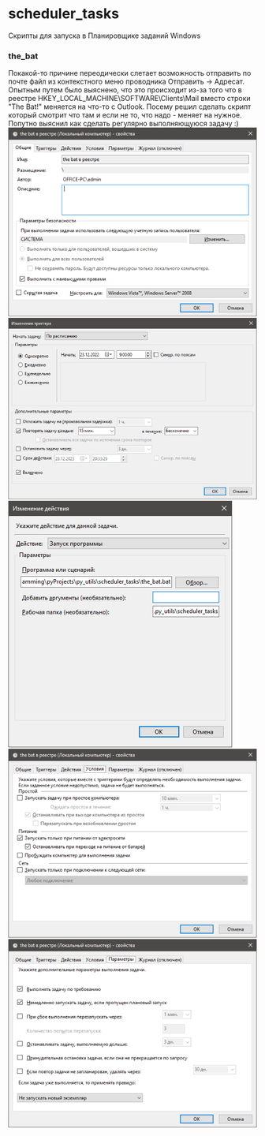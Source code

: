 # scheduler_tasks
Cкрипты для запуска в Планировщике заданий Windows

### the_bat
Покакой-то причине переодически слетает возможность отправить по почте файл из контекстного меню проводника Отправить -> Адресат. Опытным путем было выяснено, что это происходит из-за того что в реестре HKEY_LOCAL_MACHINE\SOFTWARE\Clients\Mail вместо строки "The Bat!" меняется на что-то с Outlook. Посему решил сделать скрипт который смотрит что там и если не то, что надо - меняет на нужное.  
Попутно выяснил как сделать регулярно выполняющуюся задачу :)
![alt-текст](https://github.com/i-dea-by/py_utils/blob/master/scheduler_tasks/img/the_bat_01_общие.png "Владка Общие")
![alt-текст](https://github.com/i-dea-by/py_utils/blob/master/scheduler_tasks/img/the_bat_02_триггеры.png "Вкладка Триггеры")
![alt-текст](https://github.com/i-dea-by/py_utils/blob/master/scheduler_tasks/img/the_bat_03_действия.png "Вкладка Действия")
![alt-текст](https://github.com/i-dea-by/py_utils/blob/master/scheduler_tasks/img/the_bat_04_условия.png "Вкладка Условия")
![alt-текст](https://github.com/i-dea-by/py_utils/blob/master/scheduler_tasks/img/the_bat_05_параметры.png "Вкладка Параметры")
